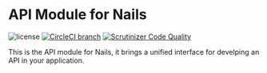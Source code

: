 # API Module for Nails

![license](https://img.shields.io/badge/license-MIT-green.svg)
[![CircleCI branch](https://img.shields.io/circleci/project/github/nails/module-api.svg)](https://circleci.com/gh/nails/module-api)
[![Scrutinizer Code Quality](https://scrutinizer-ci.com/g/nails/module-api/badges/quality-score.png)](https://scrutinizer-ci.com/g/nails/module-api)

This is the API module for Nails, it brings a unified interface for develping an API in your application.
